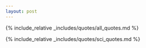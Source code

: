 ```yaml
---
layout: post
---
```


{% include_relative _includes/quotes/all_quotes.md %}

{% include_relative _includes/quotes/sci_quotes.md %}

